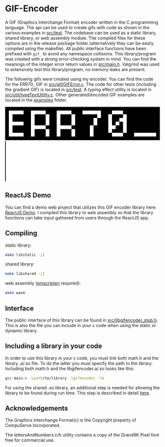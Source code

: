 # GIF-Encoder 
A GIF (Graphics Interchange Format) encoder written in the C programming language. The api can be used to create gifs with code as shown in the various examples in [src/test](src/test/). The codebase can be used as a static library, shared library, or web assembly module. The compiled files for these options are in the release package folder (alternatively they can be easily compiled using the makefile). All public interface functions have been prefixed with `gif_` to avoid any namespace collisions. This library/program was created with a strong error-checking system in mind. You can find the meanings of the integer error return values in [src/main.h](src/main.h). Valgrind was used to extensively test this library/program, no memory leaks are present.

The following gifs were created using my encoder. You can find the code for the ERR70_ GIF in [src/gif/GIFError.c](src/gif/GIFError.c). The code for other tests (including the gradient GIF) is located in [src/test](src/test/). A typing effect utility is located in [src/util/typeTextUtility.c](src/util/typeTextUtility.c). Other generated/encoded GIF examples are located in the [examples](examples/) folder.

<img src="examples/error_70.gif" alt="Error Example"/>
<img src="examples/gradient.gif" alt="Gradient Example"/>


## ReactJS Demo
You can find a demo web project that utilizes this GIF encoder library here: [ReactJS Demo](https://github.com/KevinBasta/draw-a-gif). I compiled this library to web assembly so that the library functions can take input gathered from users through the ReactJS app.

## Compiling
static library:
```bash
make libstatic -j2
```

shared library:
```bash
make libshared -j2
```

web assembly ([emscripten](https://emscripten.org/docs/getting_started/downloads.html) required):
```bash
make wasm
```

## Interface
The public interface of this library can be found in [src/libgifencoder_stub.h](src/libgifencoder_stub.h). This is also the file you can include in your c code when using the static or dynamic library.

## Including a library in your code
In order to use this library in your c code, you must link both math.h and the library .a/.so file. To do the latter you must specify the path to the library. Including both math.h and the libgifencoder.a/.so looks like this:

```bash
gcc main.c -Lpath/to/library -lgifencoder -lm
```

For using the shared .so library, an additional step is needed for allowing the library to be found during run time. This step is described in detail [here](http://www.yolinux.com/TUTORIALS/LibraryArchives-StaticAndDynamic.html#:~:text=LDP%3A%20Shared%20libraries-,Library%20Path%3A,-In%20order%20for).

## Acknowledgements
The Graphics Interchange Format(c) is the Copyright property of CompuServe Incorporated.

The lettersAndNumbers.c/h utility contains a copy of the Grand9K Pixel font free for commercial use.
